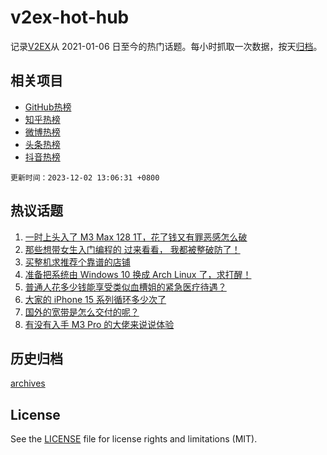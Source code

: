 # v2ex-hot-hub

 记录[V2EX](https://www.v2ex.com/)从 2021-01-06 日至今的热门话题。每小时抓取一次数据，按天[归档](archives)。
 
 ## 相关项目

- [GitHub热榜](https://github.com/lonnyzhang423/github-hot-hub)
- [知乎热榜](https://github.com/lonnyzhang423/zhihu-hot-hub)
- [微博热榜](https://github.com/lonnyzhang423/weibo-hot-hub)
- [头条热榜](https://github.com/lonnyzhang423/toutiao-hot-hub)
- [抖音热榜](https://github.com/lonnyzhang423/douyin-hot-hub)


 `更新时间：2023-12-02 13:06:31 +0800`

## 热议话题

1. [一时上头入了 M3 Max 128 1T，花了钱又有罪恶感怎么破](https://www.v2ex.com/t/996984)
1. [那些想带女生入门编程的 过来看看， 我都被整破防了！](https://www.v2ex.com/t/996932)
1. [买整机求推荐个靠谱的店铺](https://www.v2ex.com/t/996836)
1. [准备把系统由 Windows 10 换成 Arch Linux 了，求打醒！](https://www.v2ex.com/t/996987)
1. [普通人花多少钱能享受类似血槽姐的紧急医疗待遇？](https://www.v2ex.com/t/997047)
1. [大家的 iPhone 15 系列循环多少次了](https://www.v2ex.com/t/996840)
1. [国外的宽带是怎么交付的呢？](https://www.v2ex.com/t/996829)
1. [有没有入手 M3 Pro 的大佬来说说体验](https://www.v2ex.com/t/996915)

## 历史归档

[archives](archives)

## License

See the [LICENSE](LICENSE) file for license rights and limitations (MIT).
